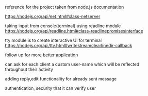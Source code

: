 reference for the project taken from node.js documentation<br>


https://nodejs.org/api/net.html#class-netserver<br>


taking input from console(terminal) using readline module<br>
https://nodejs.org/api/readline.html#class-readlinepromisesinterface

tty module is to create interactive UI for terminal<br>
https://nodejs.org/api/tty.html#writestreamclearlinedir-callback



follow up for more better application <br>

can ask for each client a custom user-name which will be reflected throughout their activity<br>

adding reply,edit functionality for already sent message<br>

authentication, security that it can verify user 

